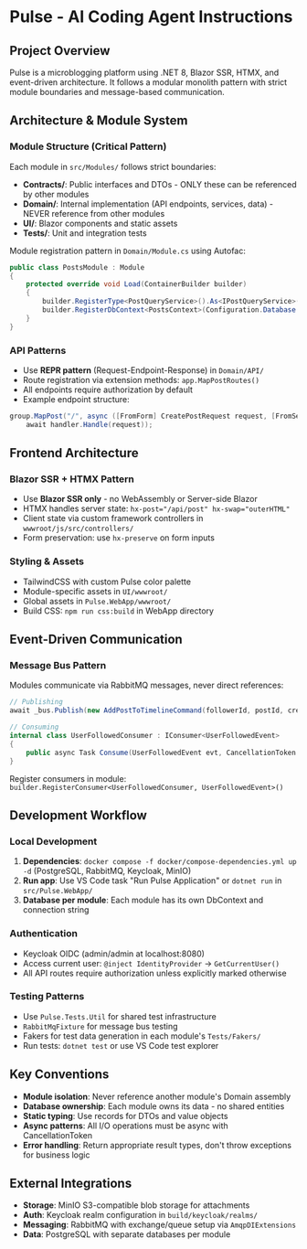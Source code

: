 # Pulse - AI Coding Agent Instructions

## Project Overview
Pulse is a microblogging platform using .NET 8, Blazor SSR, HTMX, and event-driven architecture. It follows a modular monolith pattern with strict module boundaries and message-based communication.

## Architecture & Module System

### Module Structure (Critical Pattern)
Each module in `src/Modules/` follows strict boundaries:
- **Contracts/**: Public interfaces and DTOs - ONLY these can be referenced by other modules
- **Domain/**: Internal implementation (API endpoints, services, data) - NEVER reference from other modules
- **UI/**: Blazor components and static assets
- **Tests/**: Unit and integration tests

Module registration pattern in `Domain/Module.cs` using Autofac:
```csharp
public class PostsModule : Module
{
    protected override void Load(ContainerBuilder builder)
    {
        builder.RegisterType<PostQueryService>().As<IPostQueryService>().SingleInstance();
        builder.RegisterDbContext<PostsContext>(Configuration.Database.ConnectionString);
    }
}
```

### API Patterns
- Use **REPR pattern** (Request-Endpoint-Response) in `Domain/API/`
- Route registration via extension methods: `app.MapPostRoutes()`
- All endpoints require authorization by default
- Example endpoint structure:
```csharp
group.MapPost("/", async ([FromForm] CreatePostRequest request, [FromServices] CreatePostEndpoint handler) => 
    await handler.Handle(request));
```

## Frontend Architecture

### Blazor SSR + HTMX Pattern
- Use **Blazor SSR only** - no WebAssembly or Server-side Blazor
- HTMX handles server state: `hx-post="/api/post" hx-swap="outerHTML"`
- Client state via custom framework controllers in `wwwroot/js/src/controllers/`
- Form preservation: use `hx-preserve` on form inputs

### Styling & Assets
- TailwindCSS with custom Pulse color palette
- Module-specific assets in `UI/wwwroot/`
- Global assets in `Pulse.WebApp/wwwroot/`
- Build CSS: `npm run css:build` in WebApp directory

## Event-Driven Communication

### Message Bus Pattern
Modules communicate via RabbitMQ messages, never direct references:
```csharp
// Publishing
await _bus.Publish(new AddPostToTimelineCommand(followerId, postId, createdAt), token);

// Consuming
internal class UserFollowedConsumer : IConsumer<UserFollowedEvent>
{
    public async Task Consume(UserFollowedEvent evt, CancellationToken token) { }
}
```

Register consumers in module: `builder.RegisterConsumer<UserFollowedConsumer, UserFollowedEvent>()`

## Development Workflow

### Local Development
1. **Dependencies**: `docker compose -f docker/compose-dependencies.yml up -d` (PostgreSQL, RabbitMQ, Keycloak, MinIO)
2. **Run app**: Use VS Code task "Run Pulse Application" or `dotnet run` in `src/Pulse.WebApp/`
3. **Database per module**: Each module has its own DbContext and connection string

### Authentication
- Keycloak OIDC (admin/admin at localhost:8080)
- Access current user: `@inject IdentityProvider` → `GetCurrentUser()`
- All API routes require authorization unless explicitly marked otherwise

### Testing Patterns
- Use `Pulse.Tests.Util` for shared test infrastructure
- `RabbitMqFixture` for message bus testing
- Fakers for test data generation in each module's `Tests/Fakers/`
- Run tests: `dotnet test` or use VS Code test explorer

## Key Conventions
- **Module isolation**: Never reference another module's Domain assembly
- **Database ownership**: Each module owns its data - no shared entities
- **Static typing**: Use records for DTOs and value objects
- **Async patterns**: All I/O operations must be async with CancellationToken
- **Error handling**: Return appropriate result types, don't throw exceptions for business logic

## External Integrations
- **Storage**: MinIO S3-compatible blob storage for attachments
- **Auth**: Keycloak realm configuration in `build/keycloak/realms/`
- **Messaging**: RabbitMQ with exchange/queue setup via `AmqpDIExtensions`
- **Data**: PostgreSQL with separate databases per module
